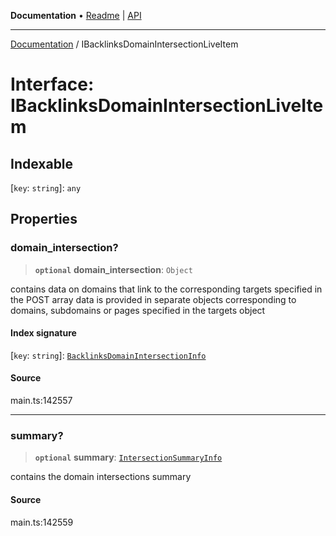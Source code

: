 **Documentation** • [Readme](../README.md) \| [API](../globals.md)

***

[Documentation](../README.md) / IBacklinksDomainIntersectionLiveItem

# Interface: IBacklinksDomainIntersectionLiveItem

## Indexable

 \[`key`: `string`\]: `any`

## Properties

### domain\_intersection?

> **`optional`** **domain\_intersection**: `Object`

contains data on domains that link to the corresponding targets specified in the POST array
data is provided in separate objects corresponding to domains, subdomains or pages specified in the targets object

#### Index signature

 \[`key`: `string`\]: [`BacklinksDomainIntersectionInfo`](../classes/BacklinksDomainIntersectionInfo.md)

#### Source

main.ts:142557

***

### summary?

> **`optional`** **summary**: [`IntersectionSummaryInfo`](../classes/IntersectionSummaryInfo.md)

contains the domain intersections summary

#### Source

main.ts:142559
